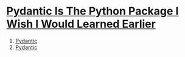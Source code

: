 # [Pydantic Is The Python Package I Wish I Would Learned Earlier](https://www.youtube.com/watch?v=_1Nf9KNhsPw&list=PLRzwgpycm-FhiYH16_DrrHFO0DHqMLpv4&index=3)

1. [Pydantic](https://pydantic.dev/)
2. [Pydantic](https://pypi.org/project/pydantic/)